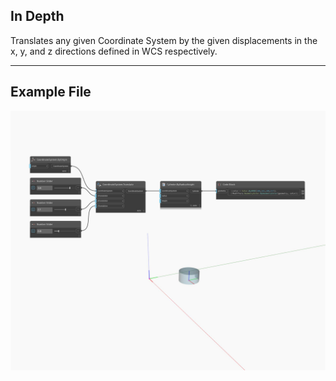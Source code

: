 <!--- Autodesk.DesignScript.Geometry.CoordinateSystem.Translate(xTranslation, yTranslation, zTranslation) --->
<!--- LXHMBBFA4YF6O3K3SV762F2NW7HY7GGYBRPHPN2EE74TG2W5NM4A --->
## In Depth
Translates any given Coordinate System by the given displacements in the x, y, and z directions defined in WCS respectively.
___
## Example File

![Translate (xTranslation, yTranslation, zTranslation)](./LXHMBBFA4YF6O3K3SV762F2NW7HY7GGYBRPHPN2EE74TG2W5NM4A_img.jpg)

